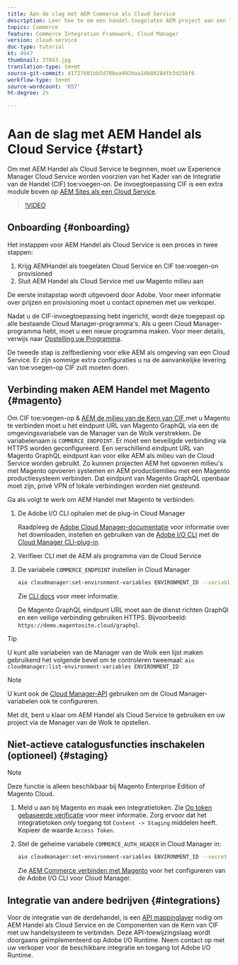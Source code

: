 ```yaml
---
title: Aan de slag met AEM Commerce als Cloud Service
description: Leer hoe te om een handel-toegelaten AEM project aan een lopende AEM als de dienstmilieu van de Wolk op te stellen. Gebruik functies van Adobe Cloud Manager en een CI/CD-pijplijn om de Venia-naslaggids te maken naar een actieve omgeving.
topics: Commerce
feature: Commerce Integration Framework, Cloud Manager
version: cloud-service
doc-type: tutorial
kt: 4947
thumbnail: 37843.jpg
translation-type: tm+mt
source-git-commit: d1727601bb5d70bea9920aa1d680284fb3d25bf0
workflow-type: tm+mt
source-wordcount: '657'
ht-degree: 2%

---
```



# Aan de slag met AEM Handel als Cloud Service {#start}

Om met AEM Handel als Cloud Service te beginnen, moet uw Experience Manager Cloud Service worden voorzien van het Kader van de Integratie van de Handel (CIF) toe:voegen-on. De invoegtoepassing CIF is een extra module boven op [AEM Sites als een Cloud Service](https://docs.adobe.com/content/help/en/experience-manager-cloud-service/sites/home.html).

>[!VIDEO](https://video.tv.adobe.com/v/37843?quality=12&learn=on)

## Onboarding {#onboarding}

Het instappen voor AEM Handel als Cloud Service is een proces in twee stappen:

1. Krijg AEMHandel als toegelaten Cloud Service en CIF toe:voegen-on provisioned
2. Sluit AEM Handel als Cloud Service met uw Magento milieu aan

De eerste instapstap wordt uitgevoerd door Adobe. Voor meer informatie over prijzen en provisioning moet u contact opnemen met uw verkoper.

Nadat u de CIF-invoegtoepassing hebt ingericht, wordt deze toegepast op alle bestaande Cloud Manager-programma&#39;s. Als u geen Cloud Manager-programma hebt, moet u een nieuw programma maken. Voor meer details, verwijs naar [Opstelling uw Programma](https://docs.adobe.com/content/help/en/experience-manager-cloud-manager/using/getting-started/setting-up-program.html).

De tweede stap is zelfbediening voor elke AEM als omgeving van een Cloud Service. Er zijn sommige extra configuraties u na de aanvankelijke levering van toe:voegen-op CIF zult moeten doen.

## Verbinding maken AEM Handel met Magento {#magento}

Om CIF toe:voegen-op &amp; [AEM de milieu van de Kern van CIF ](https://github.com/adobe/aem-core-cif-components) met u Magento te verbinden moet u het eindpunt URL van Magento GraphQL via een de omgevingsvariabele van de Manager van de Wolk verstrekken. De variabelenaam is `COMMERCE_ENDPOINT`. Er moet een beveiligde verbinding via HTTPS worden geconfigureerd.
Een verschillend eindpunt URL van Magento GraphQL eindpunt kan voor elke AEM als milieu van de Cloud Service worden gebruikt. Zo kunnen projecten AEM het opvoeren milieu&#39;s met Magento opvoeren systemen en AEM productiemilieu met een Magento productiesysteem verbinden. Dat eindpunt van Magento GraphQL openbaar moet zijn, privé VPN of lokale verbindingen worden niet gesteund.

Ga als volgt te werk om AEM Handel met Magento te verbinden:

1. De Adobe I/O CLI ophalen met de plug-in Cloud Manager

   Raadpleeg de [Adobe Cloud Manager-documentatie](https://docs.adobe.com/content/help/en/experience-manager-cloud-manager/using/introduction-to-cloud-manager.html) voor informatie over het downloaden, instellen en gebruiken van de [Adobe I/O CLI](https://github.com/adobe/aio-cli) met de [Cloud Manager CLI-plug-in](https://github.com/adobe/aio-cli-plugin-cloudmanager).

2. Verifieer CLI met de AEM als programma van de Cloud Service

3. De variabele `COMMERCE_ENDPOINT` instellen in Cloud Manager

   ```bash
   aio cloudmanager:set-environment-variables ENVIRONMENT_ID --variable COMMERCE_ENDPOINT "<Magento GraphQL endpoint URL>"
   ```

   Zie [CLI docs](https://github.com/adobe/aio-cli-plugin-cloudmanager#aio-cloudmanagerset-environment-variables-environmentid) voor meer informatie.

   De Magento GraphQL eindpunt URL moet aan de dienst richten GraphQl en een veilige verbinding gebruiken HTTPS. Bijvoorbeeld: `https://demo.magentosite.cloud/graphql`.

>[!TIP]
>
>U kunt alle variabelen van de Manager van de Wolk een lijst maken gebruikend het volgende bevel om te controleren tweemaal: `aio cloudmanager:list-environment-variables ENVIRONMENT_ID`

>[!NOTE]
>
>U kunt ook de [Cloud Manager-API](https://www.adobe.io/apis/experiencecloud/cloud-manager/docs.html) gebruiken om de Cloud Manager-variabelen ook te configureren.

Met dit, bent u klaar om AEM Handel als Cloud Service te gebruiken en uw project via de Manager van de Wolk te opstellen.

## Niet-actieve catalogusfuncties inschakelen (optioneel) {#staging}

>[!NOTE]
>
>Deze functie is alleen beschikbaar bij Magento Enterprise Edition of Magento Cloud.

1. Meld u aan bij Magento en maak een integratietoken. Zie [Op token gebaseerde verificatie](https://devdocs.magento.com/guides/v2.4/get-started/authentication/gs-authentication-token.html#integration-tokens) voor meer informatie. Zorg ervoor dat het integratietoken *only* toegang tot `Content -> Staging` middelen heeft. Kopieer de waarde `Access Token`.

1. Stel de geheime variabele `COMMERCE_AUTH_HEADER` in Cloud Manager in:

   ```bash
   aio cloudmanager:set-environment-variables ENVIRONMENT_ID --secret COMMERCE_AUTH_HEADER "Authorization: Bearer <Access Token>"
   ```

   Zie [AEM Commerce verbinden met Magento](#magento) voor het configureren van de Adobe I/O CLI voor Cloud Manager.

## Integratie van andere bedrijven {#integrations}

Voor de integratie van de derdehandel, is een [API mappinglayer](architecture/third-party.md) nodig om AEM Handel als Cloud Service en de Componenten van de Kern van CIF met uw handelsysteem te verbinden. Deze API-toewijzingslaag wordt doorgaans geïmplementeerd op Adobe I/O Runtime. Neem contact op met uw verkoper voor de beschikbare integratie en toegang tot Adobe I/O Runtime.
